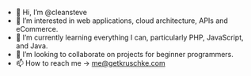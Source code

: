 - 👋 Hi, I’m @cleansteve
- 👀 I’m interested in web applications, cloud architecture, APIs and eCommerce.
- 🌱 I’m currently learning everything I can, particularly PHP, JavaScript, and Java.
- 💞️ I’m looking to collaborate on projects for beginner programmers.
- 📫 How to reach me -> me@getkruschke.com

<!---
cleansteve/cleansteve is a ✨ special ✨ repository because its `README.md` (this file) appears on your GitHub profile.
You can click the Preview link to take a look at your changes.
--->
